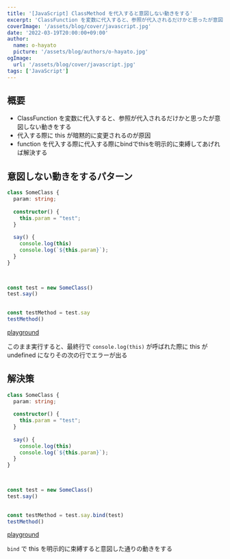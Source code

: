 ```yaml
---
title: '[JavaScript] ClassMethod を代入すると意図しない動きをする'
excerpt: 'ClassFunction を変数に代入すると、参照が代入されるだけかと思ったが意図しない動きをするので原因と対策をメモしておく'
coverImage: '/assets/blog/cover/javascript.jpg'
date: '2022-03-19T20:00:00+09:00'
author:
  name: o-hayato
  picture: '/assets/blog/authors/o-hayato.jpg'
ogImage:
  url: '/assets/blog/cover/javascript.jpg'
tags: ['JavaScript']
---
```



## 概要
* ClassFunction を変数に代入すると、参照が代入されるだけかと思ったが意図しない動きをする
* 代入する際に this が暗黙的に変更されるのが原因
* function を代入する際に代入する際にbindでthisを明示的に束縛してあげれば解決する

## 意図しない動きをするパターン

```ts
class SomeClass {
  param: string;
  
  constructor() {
    this.param = "test";
  }
  
  say() {
    console.log(this)
    console.log(`${this.param}`);
  }
}

  

const test = new SomeClass()
test.say()
  

const testMethod = test.say
testMethod()
```
[playground](https://www.typescriptlang.org/play?ssl=18&ssc=13&pln=1&pc=1#code/MYGwhgzhAEDKD2BbApgYXFaBvAUNf0ADmAE5iIBc0EALiQJYB2A5gNw54HDyO0kCuwGvBIAKAJTZOBAjQAW9CADpiZRNAC80AEQ1ktbexkBfDjIhgAnhKkyZ3XvBDIlIeM1HzF46XYcQnFzcPAAMAEiwvZVVyYxDxIwJTUxx-Gmg9Wk1oRmQAdzgkNAwICRxMmiULax9UniyKgFlkeXgAE2yKqqty-Rpm1raJIA) 

このまま実行すると、最終行で `console.log(this)` が呼ばれた際に this が undefined になりその次の行でエラーが出る

## 解決策

```ts
class SomeClass {
  param: string;
  
  constructor() {
    this.param = "test";
  }
  
  say() {
    console.log(this)
    console.log(`${this.param}`);
  }
}

  

const test = new SomeClass()
test.say()
  

const testMethod = test.say.bind(test)
testMethod()
```
[playground](https://www.typescriptlang.org/play?#code/MYGwhgzhAEDKD2BbApgYXFaBvAUNf0ADmAE5iIBc0EALiQJYB2A5gNw54HDyO0kCuwGvBIAKAJTZOBAjQAW9CADpiZRNAC80AEQ1ktbexkBfDjIhgAnhKkyZ3XvBDIlIeM1HzF46XYcQnFzcPAAMAEiwvZVVyYxDxIwJTUxx-Gmg9Wk1oRmQAdzgkNAwICRxMmiULax9UniyKgFlkeXgAE2yKqqslACMmNs99Gh8mlrl2iSA) 


`bind` で this を明示的に束縛すると意図した通りの動きをする